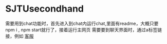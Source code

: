 # SJTUsecondhand
需要用到chat功能时，首先进入到chat内运行chat,里面有readme，大概只要npm i , npm start就行了，接着运行主网页
需要要到聊天界面时，通过a标签链接，例如
   <a href='http://localhost:3300/'>
                客服 </a>
